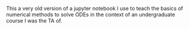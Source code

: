 This a very old version of a jupyter notebook I use to teach the basics of numerical methods to solve ODEs in the context of an undergraduate course I was the TA of. 
